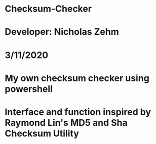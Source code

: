 # Checksum-Checker
# Developer: Nicholas Zehm
# 3/11/2020
# My own checksum checker using powershell
# Interface and function inspired by Raymond Lin's MD5 and Sha Checksum Utility
